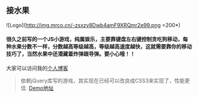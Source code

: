 ## 接水果
![Logo](http://img.mrco.cn/-zsxzy8Dwb4amF9XRQmr2e99.png =200*)
#### 很久之前写的一个JS小游戏，纯属娱乐，主要靠键盘左右键控制贪吃狗移动，每种水果分数不一样，分数越高等级越高，等级越高速度越快，这就需要靠你的移动技巧了，当然水果中还潜藏着炸弹跟导弹。要小心哦！！
大家可以访问我的[个人博客](http://www.mrco.cn)
> 依赖jQuery库写的游戏，其实现在已经可以改良成CSS3来实现了，性能更佳.
[Demo地址](http://www.mrco.cn/demo/jieshuiguo/)
